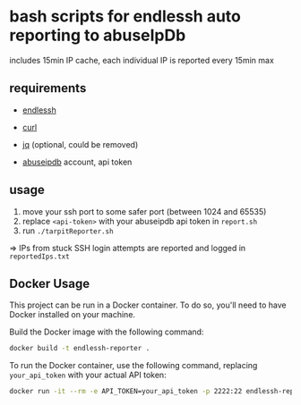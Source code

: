# bash scripts for endlessh auto reporting to abuseIpDb

includes 15min IP cache, each individual IP is reported every 15min max

## requirements
* [endlessh](https://github.com/skeeto/endlessh)
* [curl](https://github.com/curl/curl)
* [jq](https://github.com/stedolan/jq) (optional, could be removed)

* [abuseipdb](abuseipdb.com) account, api token

## usage

1. move your ssh port to some safer port (between 1024 and 65535)
2. replace `<api-token>` with your abuseipdb api token in `report.sh`
3. run `./tarpitReporter.sh`

=> IPs from stuck SSH login attempts are reported and logged in `reportedIps.txt`


## Docker Usage

This project can be run in a Docker container. To do so, you'll need to have Docker installed on your machine.

Build the Docker image with the following command:

```bash
docker build -t endlessh-reporter .
```

To run the Docker container, use the following command, replacing `your_api_token` with your actual API token:

```bash
docker run -it --rm -e API_TOKEN=your_api_token -p 2222:22 endlessh-reporter
```
